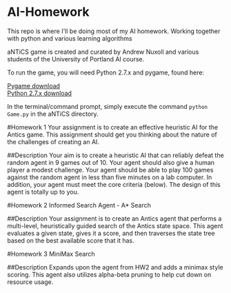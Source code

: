 # AI-Homework
This repo is where I'll be doing most of my AI homework. Working together with python and various learning algorithms

aNTiCS game is created and curated by Andrew Nuxoll and various students of the University of Portland AI course.

To run the game, you will need Python 2.7.x and pygame, found here:

  [Pygame download](http://www.pygame.org/download.shtml)  
  [Python 2.7.x download](https://www.python.org/downloads/release/python-2713/)  
    
In the terminal/command prompt, simply execute the command `python Game.py` in the aNTiCS directory.

#Homework 1
Your assignment is to create an effective heuristic AI for the Antics game.
This assignment should get you thinking about the nature of the challenges
of creating an AI.

##Description
Your aim is to create a heuristic AI that can reliably defeat the random agent
in 9 games out of 10. Your agent should also give a human player a modest
challenge. Your agent should be able to play 100 games against the random
agent in less than five minutes on a lab computer. In addition, your agent
must meet the core criteria (below). The design of this agent is totally up to
you.

#Homework 2
Informed Search Agent - A* Search

##Description
Your assignment is to create an Antics agent that performs a multi-level, heuristically guided
search of the Antics state space. This agent evaluates a given state, gives it a score, and then
traverses the state tree based on the best available score that it has.

#Homework 3
MiniMax Search

##Description
Expands upon the agent from HW2 and adds a minimax style scoring. This agent also utilizes alpha-beta
pruning to help cut down on resource usage.

